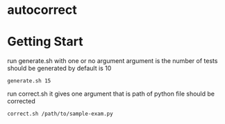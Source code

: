 # autocorrect

# Getting Start

run generate.sh with one or no argument
argument is the number of tests should be generated by default is 10
```
generate.sh 15
```

run correct.sh
it gives one argument that is path of python file should be corrected
```
correct.sh /path/to/sample-exam.py
```
